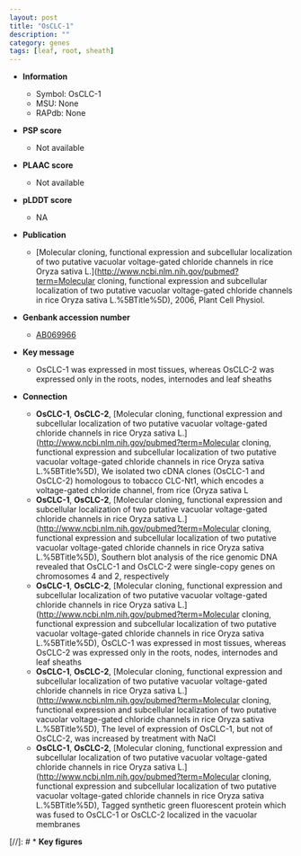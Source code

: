 ```yaml
---
layout: post
title: "OsCLC-1"
description: ""
category: genes
tags: [leaf, root, sheath]
---
```


* **Information**  
    + Symbol: OsCLC-1  
    + MSU: None  
    + RAPdb: None  

* **PSP score**  
    + Not available 

* **PLAAC score**  
    + Not available 

* **pLDDT score**
    + NA


* **Publication**  
    + [Molecular cloning, functional expression and subcellular localization of two putative vacuolar voltage-gated chloride channels in rice Oryza sativa L.](http://www.ncbi.nlm.nih.gov/pubmed?term=Molecular cloning, functional expression and subcellular localization of two putative vacuolar voltage-gated chloride channels in rice Oryza sativa L.%5BTitle%5D), 2006, Plant Cell Physiol.

* **Genbank accession number**  
    + [AB069966](http://www.ncbi.nlm.nih.gov/nuccore/AB069966)

* **Key message**  
    + OsCLC-1 was expressed in most tissues, whereas OsCLC-2 was expressed only in the roots, nodes, internodes and leaf sheaths

* **Connection**  
    + __OsCLC-1__, __OsCLC-2__, [Molecular cloning, functional expression and subcellular localization of two putative vacuolar voltage-gated chloride channels in rice Oryza sativa L.](http://www.ncbi.nlm.nih.gov/pubmed?term=Molecular cloning, functional expression and subcellular localization of two putative vacuolar voltage-gated chloride channels in rice Oryza sativa L.%5BTitle%5D), We isolated two cDNA clones (OsCLC-1 and OsCLC-2) homologous to tobacco CLC-Nt1, which encodes a voltage-gated chloride channel, from rice (Oryza sativa L
    + __OsCLC-1__, __OsCLC-2__, [Molecular cloning, functional expression and subcellular localization of two putative vacuolar voltage-gated chloride channels in rice Oryza sativa L.](http://www.ncbi.nlm.nih.gov/pubmed?term=Molecular cloning, functional expression and subcellular localization of two putative vacuolar voltage-gated chloride channels in rice Oryza sativa L.%5BTitle%5D), Southern blot analysis of the rice genomic DNA revealed that OsCLC-1 and OsCLC-2 were single-copy genes on chromosomes 4 and 2, respectively
    + __OsCLC-1__, __OsCLC-2__, [Molecular cloning, functional expression and subcellular localization of two putative vacuolar voltage-gated chloride channels in rice Oryza sativa L.](http://www.ncbi.nlm.nih.gov/pubmed?term=Molecular cloning, functional expression and subcellular localization of two putative vacuolar voltage-gated chloride channels in rice Oryza sativa L.%5BTitle%5D), OsCLC-1 was expressed in most tissues, whereas OsCLC-2 was expressed only in the roots, nodes, internodes and leaf sheaths
    + __OsCLC-1__, __OsCLC-2__, [Molecular cloning, functional expression and subcellular localization of two putative vacuolar voltage-gated chloride channels in rice Oryza sativa L.](http://www.ncbi.nlm.nih.gov/pubmed?term=Molecular cloning, functional expression and subcellular localization of two putative vacuolar voltage-gated chloride channels in rice Oryza sativa L.%5BTitle%5D), The level of expression of OsCLC-1, but not of OsCLC-2, was increased by treatment with NaCl
    + __OsCLC-1__, __OsCLC-2__, [Molecular cloning, functional expression and subcellular localization of two putative vacuolar voltage-gated chloride channels in rice Oryza sativa L.](http://www.ncbi.nlm.nih.gov/pubmed?term=Molecular cloning, functional expression and subcellular localization of two putative vacuolar voltage-gated chloride channels in rice Oryza sativa L.%5BTitle%5D), Tagged synthetic green fluorescent protein which was fused to OsCLC-1 or OsCLC-2 localized in the vacuolar membranes

[//]: # * **Key figures**  


